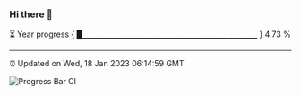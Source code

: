 ### Hi there 👋

⏳ Year progress { █▁▁▁▁▁▁▁▁▁▁▁▁▁▁▁▁▁▁▁▁▁▁▁▁▁▁▁▁▁ } 4.73 %

---

⏰ Updated on Wed, 18 Jan 2023 06:14:59 GMT

![Progress Bar CI](https://github.com/liununu/liununu/workflows/Progress%20Bar%20CI/badge.svg)

